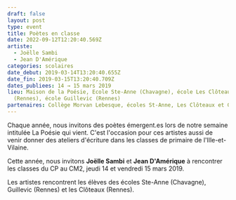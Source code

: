 ```yaml
---
draft: false
layout: post
type: event
title: Poètes en classe
date: 2022-09-12T12:20:40.569Z
artiste:
  - Joëlle Sambi
  - Jean D'Amérique
categories: scolaires
date_debut: 2019-03-14T13:20:40.655Z
date_fin: 2019-03-15T13:20:40.709Z
dates_publiees: 14 → 15 mars 2019
lieu: Maison de la Poésie, Ecole Ste-Anne (Chavagne), école Les Clôteaux
  (Rennes), école Guillevic (Rennes)
partenaires: Collège Morvan Lebesque, écoles St-Anne, Les Clôteaux et Guillevic
---
```

Chaque année, nous invitons des poètes émergent.es lors de notre semaine intitulée La Poésie qui vient. C'est l'occasion pour ces artistes aussi de venir donner des ateliers d'écriture dans les classes de primaire de l'Ille-et-Vilaine.

Cette année, nous invitons **Joëlle Sambi** et **Jean D'Amérique** à rencontrer les classes du CP au CM2, jeudi 14 et vendredi 15 mars 2019.

Les artistes rencontrent les élèves des écoles Ste-Anne (Chavagne), Guillevic (Rennes) et les Clôteaux (Rennes).